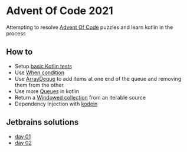 # Advent Of Code 2021

Attempting to resolve [Advent Of Code](https://adventofcode.com/2021) puzzles and learn kotlin in the process

## How to 
- Setup [basic Kotlin tests](https://kotlinlang.org/docs/mpp-run-tests.html)
- Use [When condition](https://kotlinlang.org/docs/control-flow.html#when-expression)
- Use [ArrayDeque](https://kotlinlang.org/api/latest/jvm/stdlib/kotlin.collections/-array-deque/) to add items at one end of the queue and removing them from the other.
- Use more [Queues](https://www.bezkoder.com/kotlin-queue/) in kotlin
- Return a [Windowed collection](https://kotlinlang.org/api/latest/jvm/stdlib/kotlin.collections/windowed.html) from an iterable source
- Dependency Injection with [kodein](https://docs.kodein.org/kodein-di/7.10/index.html) 

## Jetbrains solutions
- [day 01](https://blog.jetbrains.com/kotlin/2021/12/advent-of-code-2021-in-kotlin-day-1/)
- [day 02](https://www.youtube.com/watch?v=4A2WwniJdNc) 